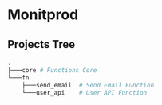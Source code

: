 # Monitprod

## Projects Tree

``` sh
.
├───core # Functions Core 
└───fn
    ├───send_email  # Send Email Function
    └───user_api    # User API Function
```
